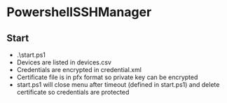 # PowershellSSHManager
## Start 
- .\start.ps1
- Devices are listed in devices.csv
- Credentials are encrypted in credential.xml
- Certificate file is in pfx format so private key can be encrypted
- start.ps1 will close menu after timeout (defined in start.ps1) and delete certificate so credentials are protected
